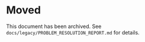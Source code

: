 # Moved

This document has been archived. See `docs/legacy/PROBLEM_RESOLUTION_REPORT.md` for details.
